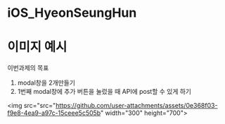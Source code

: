 # iOS_HyeonSeungHun

# 이미지 예시
이번과제의 목표
1. modal창을 2개만들기
2. 1번째 modal창에 추가 버튼을 눌렀을 때 API에 post할 수 있게 하기


<img src="src="https://github.com/user-attachments/assets/0e368f03-f9e8-4ea9-a97c-15ceee5c505b" width="300" height="700">
